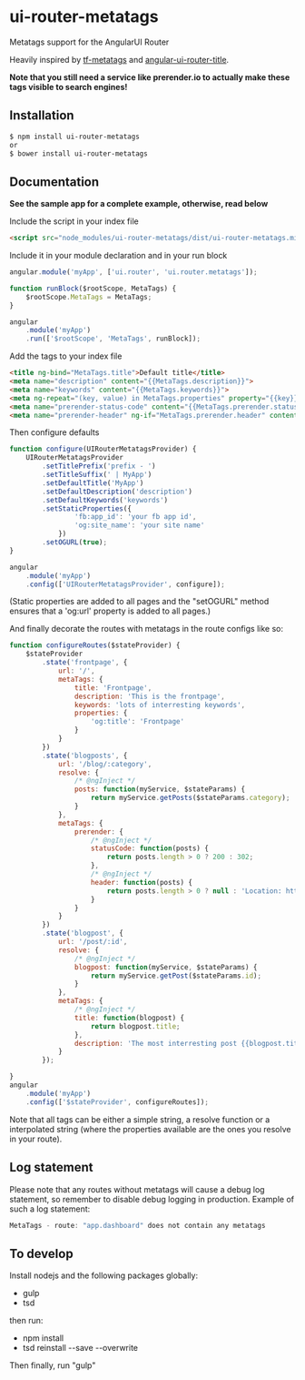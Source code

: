 # ui-router-metatags
Metatags support for the AngularUI Router

Heavily inspired by [tf-metatags](https://github.com/thiagofesta/tf-metatags) and [angular-ui-router-title](https://github.com/nonplus/angular-ui-router-title).

**Note that you still need a service like prerender.io to actually make these tags visible to search engines!**

## Installation
```sh
$ npm install ui-router-metatags
or
$ bower install ui-router-metatags
```

## Documentation
**See the sample app for a complete example, otherwise, read below**

Include the script in your index file

```html
<script src="node_modules/ui-router-metatags/dist/ui-router-metatags.min.js"></script>
```

Include it in your module declaration and in your run block

```javascript
angular.module('myApp', ['ui.router', 'ui.router.metatags']);

function runBlock($rootScope, MetaTags) {
	$rootScope.MetaTags = MetaTags;
}

angular
	.module('myApp')
	.run(['$rootScope', 'MetaTags', runBlock]);
```

Add the tags to your index file

```html
<title ng-bind="MetaTags.title">Default title</title>
<meta name="description" content="{{MetaTags.description}}">
<meta name="keywords" content="{{MetaTags.keywords}}">
<meta ng-repeat="(key, value) in MetaTags.properties" property="{{key}}" content="{{value}}" >
<meta name="prerender-status-code" content="{{MetaTags.prerender.statusCode}}">
<meta name="prerender-header" ng-if="MetaTags.prerender.header" content="{{MetaTags.prerender.header}}">
```

Then configure defaults

```javascript
function configure(UIRouterMetatagsProvider) {
    UIRouterMetatagsProvider
        .setTitlePrefix('prefix - ')
        .setTitleSuffix(' | MyApp')
        .setDefaultTitle('MyApp')
        .setDefaultDescription('description')
        .setDefaultKeywords('keywords')
        .setStaticProperties({
                'fb:app_id': 'your fb app id',
                'og:site_name': 'your site name'
            })
        .setOGURL(true);
}

angular
    .module('myApp')
    .config(['UIRouterMetatagsProvider', configure]);
```

(Static properties are added to all pages and the "setOGURL" method ensures that a 'og:url' property is added to all pages.)

And finally decorate the routes with metatags in the route configs like so:

```javascript
function configureRoutes($stateProvider) {
    $stateProvider
        .state('frontpage', {
            url: '/',
            metaTags: {
                title: 'Frontpage',
                description: 'This is the frontpage',
                keywords: 'lots of interresting keywords',
                properties: {
                    'og:title': 'Frontpage'
                }
            }
        })
        .state('blogposts', {
            url: '/blog/:category',
            resolve: {
                /* @ngInject */
                posts: function(myService, $stateParams) {
                    return myService.getPosts($stateParams.category);
                }
            },
            metaTags: {
                prerender: {
                    /* @ngInject */
                    statusCode: function(posts) {
                        return posts.length > 0 ? 200 : 302;
                    },
                    /* @ngInject */
                    header: function(posts) {
                        return posts.length > 0 ? null : 'Location: http://example.com/posts';
                    }
                }
            }
        })
        .state('blogpost', {
            url: '/post/:id',
            resolve: {
                /* @ngInject */
                blogpost: function(myService, $stateParams) {
                    return myService.getPost($stateParams.id);
                }
            },
            metaTags: {
                /* @ngInject */
                title: function(blogpost) {
                    return blogpost.title;
                },
                description: 'The most interresting post {{blogpost.title}}'
            }
        });

}
angular
    .module('myApp')
    .config(['$stateProvider', configureRoutes]);
```

Note that all tags can be either a simple string, a resolve function or a interpolated string (where the properties available are the ones you resolve in your route).


## Log statement
Please note that any routes without metatags will cause a debug log statement, so remember to disable debug logging in production. Example of such a log statement:

```javascript
MetaTags - route: "app.dashboard" does not contain any metatags
```

## To develop
Install nodejs and the following packages globally:
* gulp
* tsd

then run:
* npm install
* tsd reinstall --save --overwrite

Then finally, run "gulp"